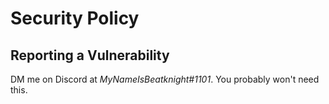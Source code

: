 # Security Policy

## Reporting a Vulnerability

DM me on Discord at *MyNameIsBeatknight#1101*. You probably won't need this.
